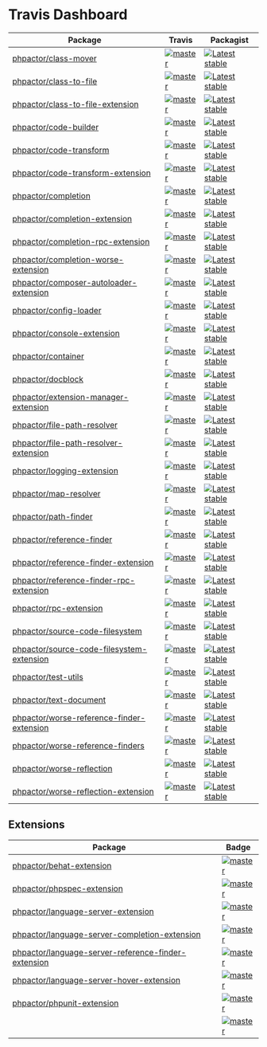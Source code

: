 Travis Dashboard
================

| Package | Travis | Packagist |
| ------- | ------ | --------- |
| <a href="https://github.com/phpactor/class-mover">phpactor/class-mover</a> | [![master](https://travis-ci.org/phpactor/class-mover.svg?branch=master)](https://travis-ci.org/phpactor/class-mover) | [![Latest stable](https://img.shields.io/packagist/v/phpactor/class-mover.svg)](https://packagist.org/packages/phpactor/class-mover)
| <a href="https://github.com/phpactor/class-to-file">phpactor/class-to-file</a> | [![master](https://travis-ci.org/phpactor/class-to-file.svg?branch=master)](https://travis-ci.org/phpactor/class-to-file) | [![Latest stable](https://img.shields.io/packagist/v/phpactor/class-to-file.svg)](https://packagist.org/packages/phpactor/class-to-file)
| <a href="https://github.com/phpactor/class-to-file-extension">phpactor/class-to-file-extension</a> | [![master](https://travis-ci.org/phpactor/class-to-file-extension.svg?branch=master)](https://travis-ci.org/phpactor/class-to-file-extension) | [![Latest stable](https://img.shields.io/packagist/v/phpactor/class-to-file-extension.svg)](https://packagist.org/packages/phpactor/class-to-file-extension)
| <a href="https://github.com/phpactor/code-builder">phpactor/code-builder</a> | [![master](https://travis-ci.org/phpactor/code-builder.svg?branch=master)](https://travis-ci.org/phpactor/code-builder) | [![Latest stable](https://img.shields.io/packagist/v/phpactor/code-builder.svg)](https://packagist.org/packages/phpactor/code-builder)
| <a href="https://github.com/phpactor/code-transform">phpactor/code-transform</a> | [![master](https://travis-ci.org/phpactor/code-transform.svg?branch=master)](https://travis-ci.org/phpactor/code-transform) | [![Latest stable](https://img.shields.io/packagist/v/phpactor/code-transform.svg)](https://packagist.org/packages/phpactor/code-transform)
| <a href="https://github.com/phpactor/code-transform-extension">phpactor/code-transform-extension</a> | [![master](https://travis-ci.org/phpactor/code-transform-extension.svg?branch=master)](https://travis-ci.org/phpactor/code-transform-extension) | [![Latest stable](https://img.shields.io/packagist/v/phpactor/code-transform-extension.svg)](https://packagist.org/packages/phpactor/code-transform-extension)
| <a href="https://github.com/phpactor/completion">phpactor/completion</a> | [![master](https://travis-ci.org/phpactor/completion.svg?branch=master)](https://travis-ci.org/phpactor/completion) | [![Latest stable](https://img.shields.io/packagist/v/phpactor/completion.svg)](https://packagist.org/packages/phpactor/completion)
| <a href="https://github.com/phpactor/completion-extension">phpactor/completion-extension</a> | [![master](https://travis-ci.org/phpactor/completion-extension.svg?branch=master)](https://travis-ci.org/phpactor/completion-extension) | [![Latest stable](https://img.shields.io/packagist/v/phpactor/completion-extension.svg)](https://packagist.org/packages/phpactor/completion-extension)
| <a href="https://github.com/phpactor/completion-rpc-extension">phpactor/completion-rpc-extension</a> | [![master](https://travis-ci.org/phpactor/completion-rpc-extension.svg?branch=master)](https://travis-ci.org/phpactor/completion-rpc-extension) | [![Latest stable](https://img.shields.io/packagist/v/phpactor/completion-rpc-extension.svg)](https://packagist.org/packages/phpactor/completion-rpc-extension)
| <a href="https://github.com/phpactor/completion-worse-extension">phpactor/completion-worse-extension</a> | [![master](https://travis-ci.org/phpactor/completion-worse-extension.svg?branch=master)](https://travis-ci.org/phpactor/completion-worse-extension) | [![Latest stable](https://img.shields.io/packagist/v/phpactor/completion-worse-extension.svg)](https://packagist.org/packages/phpactor/completion-worse-extension)
| <a href="https://github.com/phpactor/composer-autoloader-extension">phpactor/composer-autoloader-extension</a> | [![master](https://travis-ci.org/phpactor/composer-autoloader-extension.svg?branch=master)](https://travis-ci.org/phpactor/composer-autoloader-extension) | [![Latest stable](https://img.shields.io/packagist/v/phpactor/composer-autoloader-extension.svg)](https://packagist.org/packages/phpactor/composer-autoloader-extension)
| <a href="https://github.com/phpactor/config-loader">phpactor/config-loader</a> | [![master](https://travis-ci.org/phpactor/config-loader.svg?branch=master)](https://travis-ci.org/phpactor/config-loader) | [![Latest stable](https://img.shields.io/packagist/v/phpactor/config-loader.svg)](https://packagist.org/packages/phpactor/config-loader)
| <a href="https://github.com/phpactor/console-extension">phpactor/console-extension</a> | [![master](https://travis-ci.org/phpactor/console-extension.svg?branch=master)](https://travis-ci.org/phpactor/console-extension) | [![Latest stable](https://img.shields.io/packagist/v/phpactor/console-extension.svg)](https://packagist.org/packages/phpactor/console-extension)
| <a href="https://github.com/phpactor/container">phpactor/container</a> | [![master](https://travis-ci.org/phpactor/container.svg?branch=master)](https://travis-ci.org/phpactor/container) | [![Latest stable](https://img.shields.io/packagist/v/phpactor/container.svg)](https://packagist.org/packages/phpactor/container)
| <a href="https://github.com/phpactor/docblock">phpactor/docblock</a> | [![master](https://travis-ci.org/phpactor/docblock.svg?branch=master)](https://travis-ci.org/phpactor/docblock) | [![Latest stable](https://img.shields.io/packagist/v/phpactor/docblock.svg)](https://packagist.org/packages/phpactor/docblock)
| <a href="https://github.com/phpactor/extension-manager-extension">phpactor/extension-manager-extension</a> | [![master](https://travis-ci.org/phpactor/extension-manager-extension.svg?branch=master)](https://travis-ci.org/phpactor/extension-manager-extension) | [![Latest stable](https://img.shields.io/packagist/v/phpactor/extension-manager-extension.svg)](https://packagist.org/packages/phpactor/extension-manager-extension)
| <a href="https://github.com/phpactor/file-path-resolver">phpactor/file-path-resolver</a> | [![master](https://travis-ci.org/phpactor/file-path-resolver.svg?branch=master)](https://travis-ci.org/phpactor/file-path-resolver) | [![Latest stable](https://img.shields.io/packagist/v/phpactor/file-path-resolver.svg)](https://packagist.org/packages/phpactor/file-path-resolver)
| <a href="https://github.com/phpactor/file-path-resolver-extension">phpactor/file-path-resolver-extension</a> | [![master](https://travis-ci.org/phpactor/file-path-resolver-extension.svg?branch=master)](https://travis-ci.org/phpactor/file-path-resolver-extension) | [![Latest stable](https://img.shields.io/packagist/v/phpactor/file-path-resolver-extension.svg)](https://packagist.org/packages/phpactor/file-path-resolver-extension)
| <a href="https://github.com/phpactor/logging-extension">phpactor/logging-extension</a> | [![master](https://travis-ci.org/phpactor/logging-extension.svg?branch=master)](https://travis-ci.org/phpactor/logging-extension) | [![Latest stable](https://img.shields.io/packagist/v/phpactor/logging-extension.svg)](https://packagist.org/packages/phpactor/logging-extension)
| <a href="https://github.com/phpactor/map-resolver">phpactor/map-resolver</a> | [![master](https://travis-ci.org/phpactor/map-resolver.svg?branch=master)](https://travis-ci.org/phpactor/map-resolver) | [![Latest stable](https://img.shields.io/packagist/v/phpactor/map-resolver.svg)](https://packagist.org/packages/phpactor/map-resolver)
| <a href="https://github.com/phpactor/path-finder">phpactor/path-finder</a> | [![master](https://travis-ci.org/phpactor/path-finder.svg?branch=master)](https://travis-ci.org/phpactor/path-finder) | [![Latest stable](https://img.shields.io/packagist/v/phpactor/path-finder.svg)](https://packagist.org/packages/phpactor/path-finder)
| <a href="https://github.com/phpactor/reference-finder">phpactor/reference-finder</a> | [![master](https://travis-ci.org/phpactor/reference-finder.svg?branch=master)](https://travis-ci.org/phpactor/reference-finder) | [![Latest stable](https://img.shields.io/packagist/v/phpactor/reference-finder.svg)](https://packagist.org/packages/phpactor/reference-finder)
| <a href="https://github.com/phpactor/reference-finder-extension">phpactor/reference-finder-extension</a> | [![master](https://travis-ci.org/phpactor/reference-finder-extension.svg?branch=master)](https://travis-ci.org/phpactor/reference-finder-extension) | [![Latest stable](https://img.shields.io/packagist/v/phpactor/reference-finder-extension.svg)](https://packagist.org/packages/phpactor/reference-finder-extension)
| <a href="https://github.com/phpactor/reference-finder-rpc-extension">phpactor/reference-finder-rpc-extension</a> | [![master](https://travis-ci.org/phpactor/reference-finder-rpc-extension.svg?branch=master)](https://travis-ci.org/phpactor/reference-finder-rpc-extension) | [![Latest stable](https://img.shields.io/packagist/v/phpactor/reference-finder-rpc-extension.svg)](https://packagist.org/packages/phpactor/reference-finder-rpc-extension)
| <a href="https://github.com/phpactor/rpc-extension">phpactor/rpc-extension</a> | [![master](https://travis-ci.org/phpactor/rpc-extension.svg?branch=master)](https://travis-ci.org/phpactor/rpc-extension) | [![Latest stable](https://img.shields.io/packagist/v/phpactor/rpc-extension.svg)](https://packagist.org/packages/phpactor/rpc-extension)
| <a href="https://github.com/phpactor/source-code-filesystem">phpactor/source-code-filesystem</a> | [![master](https://travis-ci.org/phpactor/source-code-filesystem.svg?branch=master)](https://travis-ci.org/phpactor/source-code-filesystem) | [![Latest stable](https://img.shields.io/packagist/v/phpactor/source-code-filesystem.svg)](https://packagist.org/packages/phpactor/source-code-filesystem)
| <a href="https://github.com/phpactor/source-code-filesystem-extension">phpactor/source-code-filesystem-extension</a> | [![master](https://travis-ci.org/phpactor/source-code-filesystem-extension.svg?branch=master)](https://travis-ci.org/phpactor/source-code-filesystem-extension) | [![Latest stable](https://img.shields.io/packagist/v/phpactor/source-code-filesystem-extension.svg)](https://packagist.org/packages/phpactor/source-code-filesystem-extension)
| <a href="https://github.com/phpactor/test-utils">phpactor/test-utils</a> | [![master](https://travis-ci.org/phpactor/test-utils.svg?branch=master)](https://travis-ci.org/phpactor/test-utils) | [![Latest stable](https://img.shields.io/packagist/v/phpactor/test-utils.svg)](https://packagist.org/packages/phpactor/test-utils)
| <a href="https://github.com/phpactor/text-document">phpactor/text-document</a> | [![master](https://travis-ci.org/phpactor/text-document.svg?branch=master)](https://travis-ci.org/phpactor/text-document) | [![Latest stable](https://img.shields.io/packagist/v/phpactor/text-document.svg)](https://packagist.org/packages/phpactor/text-document)
| <a href="https://github.com/phpactor/worse-reference-finder-extension">phpactor/worse-reference-finder-extension</a> | [![master](https://travis-ci.org/phpactor/worse-reference-finder-extension.svg?branch=master)](https://travis-ci.org/phpactor/worse-reference-finder-extension) | [![Latest stable](https://img.shields.io/packagist/v/phpactor/worse-reference-finder-extension.svg)](https://packagist.org/packages/phpactor/worse-reference-finder-extension)
| <a href="https://github.com/phpactor/worse-reference-finders">phpactor/worse-reference-finders</a> | [![master](https://travis-ci.org/phpactor/worse-reference-finders.svg?branch=master)](https://travis-ci.org/phpactor/worse-reference-finders) | [![Latest stable](https://img.shields.io/packagist/v/phpactor/worse-reference-finders.svg)](https://packagist.org/packages/phpactor/worse-reference-finders)
| <a href="https://github.com/phpactor/worse-reflection">phpactor/worse-reflection</a> | [![master](https://travis-ci.org/phpactor/worse-reflection.svg?branch=master)](https://travis-ci.org/phpactor/worse-reflection) | [![Latest stable](https://img.shields.io/packagist/v/phpactor/worse-reflection.svg)](https://packagist.org/packages/phpactor/worse-reflection)
| <a href="https://github.com/phpactor/worse-reflection-extension">phpactor/worse-reflection-extension</a> | [![master](https://travis-ci.org/phpactor/worse-reflection-extension.svg?branch=master)](https://travis-ci.org/phpactor/worse-reflection-extension) | [![Latest stable](https://img.shields.io/packagist/v/phpactor/worse-reflection-extension.svg)](https://packagist.org/packages/phpactor/worse-reflection-extension)

Extensions
----------
| Package |  | Badge |
| ------- | ------- | ----- |
| <a href="https://github.com/phpactor/behat-extension">phpactor/behat-extension</a> |  | [![master](https://travis-ci.org/phpactor/behat-extension.svg?branch=master)](https://travis-ci.org/phpactor/behat-extension)
| <a href="https://github.com/phpactor/phpspec-extension">phpactor/phpspec-extension</a> |  | [![master](https://travis-ci.org/phpactor/phpspec-extension.svg?branch=master)](https://travis-ci.org/phpactor/phpspec-extension)
| <a href="https://github.com/phpactor/language-server-extension">phpactor/language-server-extension</a> |  | [![master](https://travis-ci.org/phpactor/language-server-extension.svg?branch=master)](https://travis-ci.org/phpactor/language-server-extension)
| <a href="https://github.com/phpactor/language-server-completion-extension">phpactor/language-server-completion-extension</a> |  | [![master](https://travis-ci.org/phpactor/language-server-completion-extension.svg?branch=master)](https://travis-ci.org/phpactor/language-server-completion-extension)
| <a href="https://github.com/phpactor/language-server-reference-finder-extension">phpactor/language-server-reference-finder-extension</a> |  | [![master](https://travis-ci.org/phpactor/language-server-reference-finder-extension.svg?branch=master)](https://travis-ci.org/phpactor/language-server-reference-finder-extension)
| <a href="https://github.com/phpactor/language-server-hover-extension">phpactor/language-server-hover-extension</a> |  | [![master](https://travis-ci.org/phpactor/language-server-hover-extension.svg?branch=master)](https://travis-ci.org/phpactor/language-server-hover-extension)
| <a href="https://github.com/phpactor/phpunit-extension">phpactor/phpunit-extension</a> |  | [![master](https://travis-ci.org/phpactor/phpunit-extension.svg?branch=master)](https://travis-ci.org/phpactor/phpunit-extension)
| <a href="https://github.com/"></a> |  | [![master](https://travis-ci.org/.svg?branch=master)](https://travis-ci.org/)